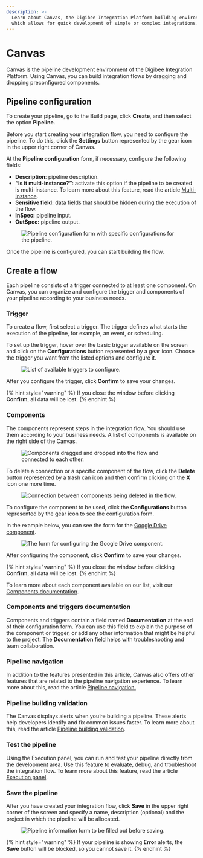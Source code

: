 ```yaml
---
description: >-
  Learn about Canvas, the Digibee Integration Platform building environment
  which allows for quick development of simple or complex integrations.
---
```


# Canvas

Canvas is the pipeline development environment of the Digibee Integration Platform. Using Canvas, you can build integration flows by dragging and dropping preconfigured components.

## Pipeline configuration <a href="#h_f0d7247948" id="h_f0d7247948"></a>

To create your pipeline, go to the Build page, click **Create**, and then select the option **Pipeline**.

Before you start creating your integration flow, you need to configure the pipeline. To do this, click the **Settings** button represented by the gear icon in the upper right corner of Canvas.

At the **Pipeline configuration** form, if necessary, configure the following fields:

* **Description**: pipeline description.
* **“Is it multi-instance?”**: activate this option if the pipeline to be created is multi-instance. To learn more about this feature, read the article [Multi-Instance](../../settings/multi-instance/).
* **Sensitive field:** data fields that should be hidden during the execution of the flow.
* **InSpec:** pipeline input.
* **OutSpec:** pipeline output.

<figure><img src="../../.gitbook/assets/01 - Pipeline Configuration (1).jpg" alt="Pipeline configuration form with specific configurations for the pipeline."><figcaption></figcaption></figure>

Once the pipeline is configured, you can start building the flow.

## Create a flow <a href="#h_8d20bc202d" id="h_8d20bc202d"></a>

Each pipeline consists of a trigger connected to at least one component. On Canvas, you can organize and configure the trigger and components of your pipeline according to your business needs.

### Trigger <a href="#h_11af699f7a" id="h_11af699f7a"></a>

To create a flow, first select a trigger. The trigger defines what starts the execution of the pipeline, for example, an event, or scheduling.

To set up the trigger, hover over the basic trigger available on the screen and click on the **Configurations** button represented by a gear icon. Choose the trigger you want from the listed options and configure it.

<figure><img src="../../.gitbook/assets/02 - Trigger.gif" alt="List of available triggers to configure."><figcaption></figcaption></figure>

After you configure the trigger, click **Confirm** to save your changes.

{% hint style="warning" %}
If you close the window before clicking **Confirm**, all data will be lost.
{% endhint %}

### Components <a href="#h_db8670e733" id="h_db8670e733"></a>

The components represent steps in the integration flow. You should use them according to your business needs. A list of components is available on the right side of the Canvas.

<figure><img src="../../.gitbook/assets/03 - Components.gif" alt="Components dragged and dropped into the flow and connected to each other."><figcaption></figcaption></figure>

To delete a connection or a specific component of the flow, click the **Delete** button represented by a trash can icon and then confirm clicking on the **X** icon one more time.

<figure><img src="../../.gitbook/assets/04 - Components delete.gif" alt="Connection between components being deleted in the flow."><figcaption></figcaption></figure>

To configure the component to be used, click the **Configurations** button represented by the gear icon to see the configuration form.

In the example below, you can see the form for the [Google Drive component](../../components/file-storage/google-drive.md).

<figure><img src="../../.gitbook/assets/05 - Google drive crop.gif" alt="The form for configuring the Google Drive component."><figcaption></figcaption></figure>

After configuring the component, click **Confirm** to save your changes.&#x20;

{% hint style="warning" %}
If you close the window before clicking **Confirm**, all data will be lost.
{% endhint %}

To learn more about each component available on our list, visit our [Components documentation](https://docs.digibee.com/documentation/components/).

### Components and triggers documentation

Components and triggers contain a field named **Documentation** at the end of their configuration form. You can use this field to explain the purpose of the component or trigger, or add any other information that might be helpful to the project. The **Documentation** field helps with troubleshooting and team collaboration.

### Pipeline navigation <a href="#h_0c900e53b4" id="h_0c900e53b4"></a>

In addition to the features presented in this article, Canvas also offers other features that are related to the pipeline navigation experience. To learn more about this, read the article [Pipeline navigation.](https://docs.digibee.com/documentation/build/pipelines/pipeline-navigation-beta-restricted)

### Pipeline building validation <a href="#h_ce47d0a128" id="h_ce47d0a128"></a>

The Canvas displays alerts when you’re building a pipeline. These alerts help developers identify and fix common issues faster. To learn more about this, read the article [Pipeline building validation](pipeline-building-validation.md).

### Test the pipeline <a href="#h_a35b7d4d00" id="h_a35b7d4d00"></a>

Using the Execution panel, you can run and test your pipeline directly from the development area. Use this feature to evaluate, debug, and troubleshoot the integration flow. To learn more about this feature, read the article [Execution panel](execution-panel.md).

### Save the pipeline <a href="#h_49429ce551" id="h_49429ce551"></a>

After you have created your integration flow, click **Save** in the upper right corner of the screen and specify a name, description (optional) and the project in which the pipeline will be allocated.

<figure><img src="../../.gitbook/assets/06 - Save -crop.gif" alt="Pipeline information form to be filled out before saving."><figcaption></figcaption></figure>

{% hint style="warning" %}
If your pipeline is showing **Error** alerts, the **Save** button will be blocked, so you cannot save it.
{% endhint %}

